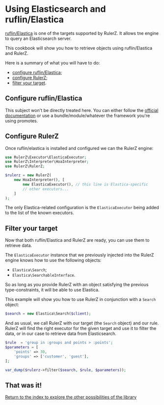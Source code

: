 Using Elasticsearch and ruflin/Elastica
=======================================

[ruflin/Elastica](https://github.com/ruflin/Elastica) is one of the
targets supported by RulerZ. It allows tne engine to query an Elasticsearch
server.

This cookbook will show you how to retrieve objects using ruflin/Elastica and
RulerZ.

Here is a summary of what you will have to do:

 * [configure ruflin/Elastica](#configure-ruflin-elastica);
 * [configure RulerZ](#configure-rulerz);
 * [filter your target](#filter-your-target).

## Configure ruflin/Elastica

This subject won't be directly treated here. You can either follow the [official
documentation](http://elastica.io/getting-started/installation.html)
or use a bundle/module/whatever the framework you're using promotes.

## Configure RulerZ

Once ruflin/elastica is installed and configured we can the RulerZ engine:

```php
use RulerZ\Executor\ElasticaExecutor;
use RulerZ\Interpreter\HoaInterpreter;
use RulerZ\RulerZ;

$rulerz = new RulerZ(
    new HoaInterpreter(), [
        new ElasticaExecutor(), // this line is Elastica-specific
        // other executors...
    ]
);
```

The only Elastica-related configuration is the `ElasticaExecutor` being added
to the list of the known executors.

## Filter your target

Now that both ruflin/Elastica and RulerZ are ready, you can use them to retrieve
data.

The `ElasticaExecutor` instance that we previously injected into the RulerZ
engine knows how to use the following objects:

* `Elastica\Search`;
* `Elastica\SearchableInterface`.

So as long as you provide RulerZ with an object satisfying the previous
type-constraints, it will be able to use Elastica.

This example will show you how to use RulerZ in conjunction with a `Search`
object:

```php
$search = new Elastica\Search($client);
```

And as usual, we call RulerZ with our target (the `Search` object) and our
rule.
RulerZ will find the right executor for the given target and use it to filter
the data, or in our case to retrieve data from Elasticsearch.

```php
$rule  = 'group in :groups and points > :points';
$parameters = [
    'points' => 30,
    'groups' => ['customer', 'guest'],
];

var_dump($rulerz->filter($search, $rule, $parameters));
```

## That was it!

[Return to the index to explore the other possibilities of the library](../index.md)

